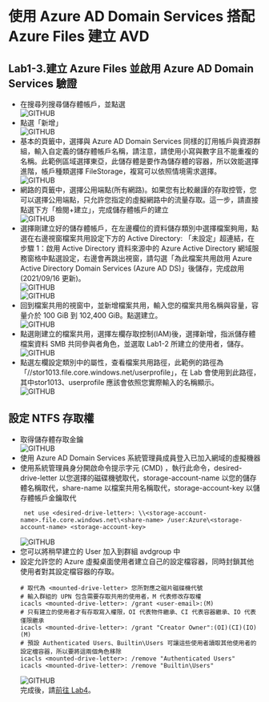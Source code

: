 # 使用 Azure AD Domain Services 搭配 Azure Files 建立 AVD

## Lab1-3.建立 Azure Files 並啟用 Azure AD Domain Services 驗證

 - 在搜尋列搜尋儲存體帳戶，並點選<br>
  ![GITHUB](https://github.com/BrianHsing/Azure-Virtual-Desktop/blob/master/Lab1/storage1.png "storage1")<br>
 - 點選「新增」<br>
 ![GITHUB](https://github.com/BrianHsing/Azure-Virtual-Desktop/blob/master/Lab1/storage2.png "storage2")<br>
 - 基本的頁籤中，選擇與 Azure AD Domain Services 同樣的訂用帳戶與資源群組，輸入自定義的儲存體帳戶名稱，請注意，請使用小寫與數字且不能重複的名稱。此範例區域選擇東亞，此儲存體是要作為儲存體的容器，所以效能選擇進階，帳戶種類選擇 FileStorage，複寫可以依照情境需求選擇。<br>
 ![GITHUB](https://github.com/BrianHsing/Azure-Virtual-Desktop/blob/master/Lab1/storage3.png "storage3")<br>
 - 網路的頁籤中，選擇公用端點(所有網路)。如果您有比較嚴謹的存取控管，您可以選擇公用端點，只允許您指定的虛擬網路中的流量存取。這一步，請直接點選下方「檢閱+建立」，完成儲存體帳戶的建立<br>
 ![GITHUB](https://github.com/BrianHsing/Azure-Virtual-Desktop/blob/master/Lab1/storage4.png "storage4")<br>
 - 選擇剛建立好的儲存體帳戶，在左邊欄位的資料儲存類別中選擇檔案夠用，點選在右邊視窗檔案共用設定下方的 Active Directory: 「未設定」超連結，在步驟 1：啟用 Active Directory 資料來源中的 Azure Active Directory 網域服務窗格中點選設定，右邊會再跳出視窗，請勾選「為此檔案共用啟用 Azure Active Directory Domain Services (Azure AD DS)」後儲存，完成啟用 (2021/09/16 更新)。<br>
 ![GITHUB](https://github.com/BrianHsing/Azure-Virtual-Desktop/blob/master/Lab1/storage5-1.png "storage5-1")<br>
 ![GITHUB](https://github.com/BrianHsing/Azure-Virtual-Desktop/blob/master/Lab1/storage5-2.png "storage5-2")<br>
 - 回到檔案共用的視窗中，並新增檔案共用，輸入您的檔案共用名稱與容量，容量介於 100 GiB 到 102,400 GiB。點選建立。<br>
 ![GITHUB](https://github.com/BrianHsing/Azure-Virtual-Desktop/blob/master/Lab1/storage6.png "storage6")<br>
 - 點選剛建立的檔案共用，選擇左欄存取控制(IAM)後，選擇新增，指派儲存體檔案資料 SMB 共同參與者角色，並選取 Lab1-2 所建立的使用者，儲存。<br>
 ![GITHUB](https://github.com/BrianHsing/Azure-Virtual-Desktop/blob/master/Lab1/storage7.png "storage7")<br>
 - 點選左欄設定類別中的屬性，查看檔案共用路徑，此範例的路徑為「//stor1013.file.core.windows.net/userprofile」，在 Lab 會使用到此路徑，其中stor1013、userprofile 應該會依照您實際輸入的名稱顯示。<br>
 ![GITHUB](https://github.com/BrianHsing/Azure-Virtual-Desktop/blob/master/Lab1/storage8.png "storage8")<br>
## 設定 NTFS 存取權 
 - 取得儲存體存取金鑰<br>
   ![GITHUB](https://github.com/BrianHsing/Azure-Virtual-Desktop/blob/master/Lab1/storage-ntfs3.png "storage-ntfs3")<br>
 - 使用 Azure AD Domain Services 系統管理員成員登入已加入網域的虛擬機器<br>
 - 使用系統管理員身分開啟命令提示字元 (CMD) ，執行此命令，desired-drive-letter 以您選擇的磁碟機號取代，storage-account-name 以您的儲存體名稱取代，share-name 以檔案共用名稱取代，storage-account-key 以儲存體帳戶金鑰取代<br>
   ```
    net use <desired-drive-letter>: \\<storage-account-name>.file.core.windows.net\<share-name> /user:Azure\<storage-account-name> <storage-account-key>
   ```
   ![GITHUB](https://github.com/BrianHsing/Azure-Virtual-Desktop/blob/master/Lab1/storage-ntfs4.png "storage-ntfs4")<br>
 - 您可以將稍早建立的 User 加入到群組 avdgroup 中<br>
 - 設定允許您的 Azure 虛擬桌面使用者建立自己的設定檔容器，同時封鎖其他使用者對其設定檔容器的存取。
	```
    # 取代為 <mounted-drive-letter> 您所對應之磁片磁碟機代號
    # 輸入群組的 UPN 包含需要存取共用的使用者，M 代表修改存取權
	icacls <mounted-drive-letter>: /grant <user-email>:(M)
    # 只有建立的使用者才有存取寫入權限，OI 代表物件繼承、CI 代表容器繼承、IO 代表僅限繼承
    icacls <mounted-drive-letter>: /grant "Creator Owner":(OI)(CI)(IO)(M)
    # 預設 Authenticated Users、Builtin\Users 可讓這些使用者讀取其他使用者的設定檔容器，所以要將這兩個角色移除
    icacls <mounted-drive-letter>: /remove "Authenticated Users"
    icacls <mounted-drive-letter>: /remove "Builtin\Users"
	```
    ![GITHUB](https://github.com/BrianHsing/Azure-Virtual-Desktop/blob/master/Lab1/storage-ntfs5.png "storage-ntfs5")<br>
 完成後，請[前往 Lab4](https://github.com/BrianHsing/Azure-Virtual-Desktop/blob/master/Lab4.md)。<br>